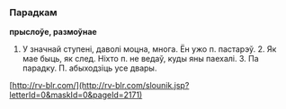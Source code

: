 ### Парадкам
**прыслоўе, размоўнае**

1. У значнай ступені, даволі моцна, многа. Ён ужо п. пастарэў. 2. Як мае быць, як след. Ніхто п. не ведаў, куды яны паехалі. 3. Па парадку. П. абыходзіць усе двары.

<a rel="author">[http://rv-blr.com/](http://rv-blr.com/slounik.jsp?letterId=0&maskId=0&pageId=2171)</a>
